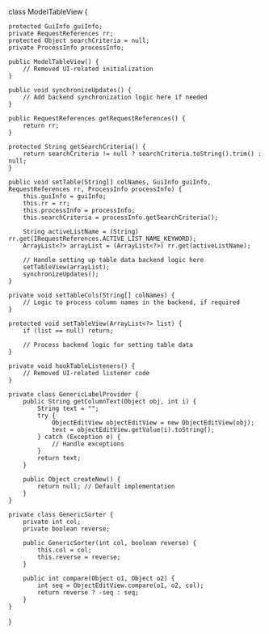 class ModelTableView {

    protected GuiInfo guiInfo;
    private RequestReferences rr;
    protected Object searchCriteria = null;
    private ProcessInfo processInfo;

    public ModelTableView() {
        // Removed UI-related initialization
    }

    public void synchronizeUpdates() {
        // Add backend synchronization logic here if needed
    }

    public RequestReferences getRequestReferences() {
        return rr;
    }

    protected String getSearchCriteria() {
        return searchCriteria != null ? searchCriteria.toString().trim() : null;
    }

    public void setTable(String[] colNames, GuiInfo guiInfo, RequestReferences rr, ProcessInfo processInfo) {
        this.guiInfo = guiInfo;
        this.rr = rr;
        this.processInfo = processInfo;
        this.searchCriteria = processInfo.getSearchCriteria();

        String activeListName = (String) rr.get(IRequestReferences.ACTIVE_LIST_NAME_KEYWORD);
        ArrayList<?> arrayList = (ArrayList<?>) rr.get(activeListName);

        // Handle setting up table data backend logic here
        setTableView(arrayList);
        synchronizeUpdates();
    }

    private void setTableCols(String[] colNames) {
        // Logic to process column names in the backend, if required
    }

    protected void setTableView(ArrayList<?> list) {
        if (list == null) return;

        // Process backend logic for setting table data
    }

    private void hookTableListeners() {
        // Removed UI-related listener code
    }

    private class GenericLabelProvider {
        public String getColumnText(Object obj, int i) {
            String text = "";
            try {
                ObjectEditView objectEditView = new ObjectEditView(obj);
                text = objectEditView.getValue(i).toString();
            } catch (Exception e) {
                // Handle exceptions
            }
            return text;
        }

        public Object createNew() {
            return null; // Default implementation
        }
    }

    private class GenericSorter {
        private int col;
        private boolean reverse;

        public GenericSorter(int col, boolean reverse) {
            this.col = col;
            this.reverse = reverse;
        }

        public int compare(Object o1, Object o2) {
            int seq = ObjectEditView.compare(o1, o2, col);
            return reverse ? -seq : seq;
        }
    }
}
